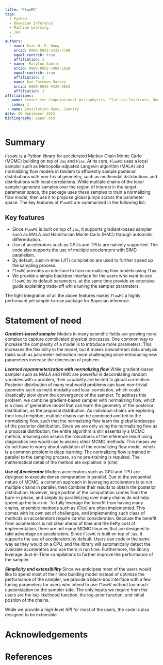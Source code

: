 ```yaml
---
title: 'FlowMC'
tags:
  - Python
  - Bayesian Inference 
  - Machine Learning
  - Jax
  - 
authors:
  - name: Kaze W. K. Wong
    orcid: 0000-0001-8432-7788
    equal-contrib: true
    affiliation: 1 
  - name:  Marylou Gabrié
    orcid: 0000-0002-5989-1018
    equal-contrib: true 
    affiliation: 2
  - name: Dan Foreman-Mackey
    orcid: 0000-0002-9328-5652
    affiliation: 1
affiliations:
 - name: Center for Computational Astrophysics, Flatiron Institute, New York, NY 10010, US
   index: 1
 - name: Institution Name, Country
date: 30 September 2022
bibliography: paper.bib
---
```


# Summary

`FlowMC` is a Python library for accelerated Markov Chain Monte Carlo (MCMC) building on top of `Jax` and `Flax`.
At its core, `FlowMC` uses a local sampler such as Metropolis-adjusted Langevin algorithm (MALA) and normalizing flow models in tandem to efficiently sample posterior distributions with non-trivial geometry,
such as multimodal distributions and distributions with local correlations.
While multiple chains of the local sampler generate samples over the region of interest in the target parameter space, the package uses these samples to train a normalizing flow model, then use it to propose global jumps across the parameter space.
The key features of `FlowMC` are summarized in the following list:

## Key features

- Since `FlowMC` is built on top of `Jax`, it supports gradient-based sampler such as MALA and Hamiltonian Monte Carlo (HMC) through automatic differentiation.
- Use of accelerators such as GPUs and TPUs are natively supported. The code also supports the use of multiple accelerators with SIMD parallelism.
- By default, Just-in-time (JIT) compilation are used to further speed up the sampling process. 
- `FlowMC` provides an interface to train normalizing flow models using `Flax`.
- We provide a simple blackbox interface for the users who want to use `FlowMC` by its default parameters, at the same time provide an extensive guide explaining trade-off while tuning the sampler parameters.

The tight integration of all the above features makes `FlowMC` a highly performant yet simple-to-use package for Bayesian inference.

# Statement of need

***Gradient-based sampler***
Models in many scientific fields are growing more complex to capture complicated physical processes.
One common way to increase the complexity of a model is to introduce more parameters.
This increases the flexibility in the model, but it makes downstream data analysis tasks such as parameter estimation more challenging since introducing new parameters increase the dimension of problem.


***Learned reparameterization with normalizing flow***
While gradient-based sampler such as MALA and HMC are powerful in decorrelating random variables with a problem, their capability are limited to global correlation.
Posterior distribution of many real-world problems can have non-trivial geometry such as multi-modality and local correlation, which could drastically slow down the convergence of the sampler.
To address this problem, we combine gradient-based sampler with normalizing flow, which is a class of generative model that can learn the geometry of the posterior distribution, as the proposal distribution.
As individual chains are exploring their local neighbor, multiple chains can be combined and fed to the normalizing flow, such that the normalizing flow learn the global landscape of the posterior distribution.
Since we are only using the normalizing flow as a proposal distribution, the entire algorithm is still essentially a MCMC method, meaning one assess the robustness of the inference result using diagnostics one would use to assess other MCMC methods.
This means we do not have to worry about validation of the normalizing flow model, which is a common problem in deep learning.
The normalizing flow is trained in parallel to the sampling process, so no pre-training is required.
The mathematical detail of the method are explained in (cite)

***Use of Accelerator***
Modern accelerators such as GPU and TPU are designed to execute dense computation in parallel.
Due to the sequential nature of MCMC, a common approach in leveraging accelerators is to run multiple chains in parallel, then combine their results to obtain the posterior distribution.
However, large portion of the computation comes from the burn-in phase, and simply by parallelizing over many chains do not help speed up the burn-in.
To fully leverage the benefit from having many chains, ensemble methods such as (Cite) are often implemented.
This comes with its own set of challenges, and implementing such class of methods on accelerators require careful consideration.
Because the benefit from accelerators is not clear ahead of time and the hefty cost of implementation, 
there are not many MCMC libraries that are designed to take advantage on accelerators.
Since `FlowMC` is built on top of `Jax`, it supports the use of accelerators by default.
Users can code in the same way as they would on a CPU, and the library will automatically detect the available accelerators and use them in run time.
Furthermore, the library leverage Just-In-Time compilations to further improve the performance of the sampler.

***Simplicity and extensibility***
Since we anticipate most of the users would like to spend most of their time building model instead of optimize the performance of the sampler,
we provide a black-box interface with a few tuning parameters for users who intend to use `FlowMC` without too much customization on the sampler side.
The only inputs we require from the users are the log-likelihood function, the log-prior function, and initial position of the chains.
<!-- Mention something related to auto tune -->

While we provide a high-level API for most of the users, the code is also designed to be extensible.
<!-- Say something about extensibility like custom proposal -->

# Acknowledgements

# References
